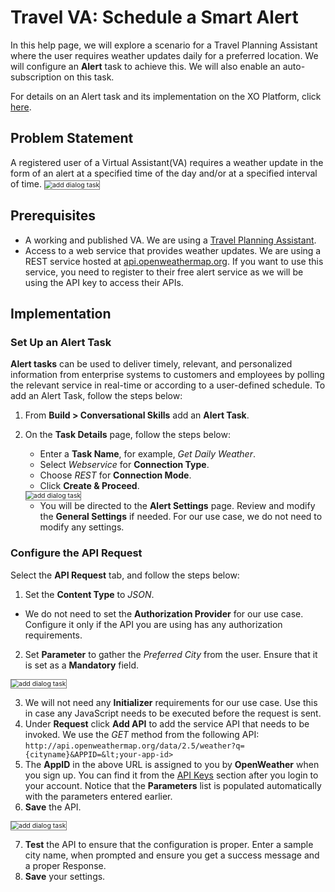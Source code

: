 # Travel VA: Schedule a Smart Alert

In this help page, we will explore a scenario for a Travel Planning Assistant where the user requires weather updates daily for a preferred location. We will configure an **Alert** task to achieve this. We will also enable an auto-subscription on this task.

For details on an Alert task and its implementation on the XO Platform, click <a href="https://developer.kore.ai/docs/bots/bot-builder-tool/alert/notification-tasks/">here</a>.

## Problem Statement

A registered user of a Virtual Assistant(VA) requires a weather update in the form of an alert at a specified time of the day and/or at a specified interval of time.
<img src="../images/add-dialog-task.png" alt="add dialog task" title="add dialog task" style="border: 1px solid gray; zoom:75%;">

## Prerequisites

* A working and published VA. We are using a <a href="https://docsinternal-kore.github.io/docs/xo/how-tos/build-a-travel-planning-assistant/create-a-travel-virtual-assistant/">Travel Planning Assistant</a>.
* Access to a web service that provides weather updates. We are using a REST service hosted at <a href="http://api.openweathermap.org/">api.openweathermap.org</a>. If you want to use this service, you need to register to their free alert service as we will be using the API key to access their APIs.

## Implementation

### Set Up an Alert Task

**Alert tasks** can be used to deliver timely, relevant, and personalized information from enterprise systems to customers and employees by polling the relevant service in real-time or according to a user-defined schedule. To add an Alert Task, follow the steps below:

1. From **Build > Conversational Skills** add an **Alert Task**.
2. On the **Task Details** page, follow the steps below:
    * Enter a **Task Name**, for example, _Get Daily Weather_.
    * Select *Webservice* for **Connection Type**.
    * Choose *REST* for **Connection Mode**.
    * Click **Create & Proceed**.
    <img src="../images/add-dialog-task.png" alt="add dialog task" title="add dialog task" style="border: 1px solid gray; zoom:75%;">

    * You will be directed to the **Alert Settings** page. Review and modify the **General Settings** if needed. For our use case, we do not need to modify any settings.

### Configure the API Request

Select the **API Request** tab, and follow the steps below:

1. Set the **Content Type** to _JSON_.
* We do not need to set the **Authorization Provider** for our use case. Configure it only if the API you are using has any authorization requirements.
2. Set **Parameter** to gather the _Preferred City_ from the user. Ensure that it is set as a **Mandatory** field.
<img src="../images/add-dialog-task.png" alt="add dialog task" title="add dialog task" style="border: 1px solid gray; zoom:75%;">

3. We will not need any **Initializer** requirements for our use case. Use this in case any JavaScript needs to be executed before the request is sent.
4. Under **Request** click **Add API** to add the service API that needs to be invoked. We use the _GET_ method from the following API: `http://api.openweathermap.org/data/2.5/weather?q={cityname}&APPID=&lt;your-app-id>`
5. The **AppID** in the above URL is assigned to you by **OpenWeather** when you sign up. You can find it from the <a href="https://home.openweathermap.org/api_keys">API Keys</a> section after you login to your account. Notice that the **Parameters** list is populated automatically with the parameters entered earlier.
6. **Save** the API.
<img src="../images/add-dialog-task.png" alt="add dialog task" title="add dialog task" style="border: 1px solid gray; zoom:75%;">
    
7. **Test** the API to ensure that the configuration is proper. Enter a sample city name, when prompted and ensure you get a success message and a proper Response.
8. **Save** your settings.